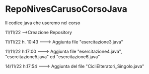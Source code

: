 # RepoNivesCarusoCorsoJava

Il codice java che useremo nel corso

11/11/22 -->Creazione Repository

11/11/22 h. 10:43 ---> Aggiunta file "esercitazione3.java" 

11/11/22 h.17:00 ---> Aggiunta file "esercitazione4.java", "esercitazione5.java" ed "esercitazione6.java"

14/11/22 h.17:54 ---> Aggiunta del file "CicliEIteratori_Singolo.java"
